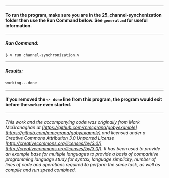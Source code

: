 ___
#### To run the program, make sure you are in the 25_channel-synchonization folder then use the Run Command below. See `general.md` for useful information.
___
##### Run Command:

`$ v run channel-synchronization.v`

___
##### Results:
   
`working...done`
___
#### If you removed the `<- done` line from this program, the program would exit before the `worker` even started.
___

###### This work and the accompanying code was originally from Mark McGranaghan at [https://github.com/mmcgrana/gobyexample](https://github.com/mmcgrana/gobyexample) and licensed under a Creative Commons Attribution 3.0 Unported License [http://creativecommons.org/licenses/by/3.0/](http://creativecommons.org/licenses/by/3.0/). It has been used to provide an example base for multiple languages to provide a basis of comparitive programming language study for syntax, language simplicity, number of lines of code and operations required to perform the same task, as well as compile and run speed combined.